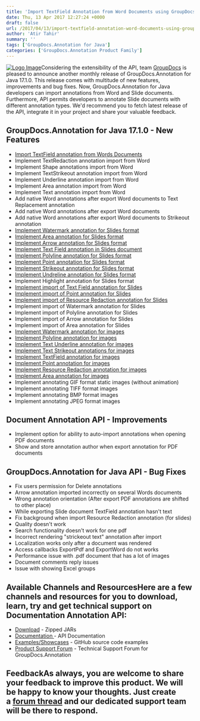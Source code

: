```yaml
---
title: 'Import TextField Annotation from Word Documents using GroupDocs.Annotation for Java 17.1.0'
date: Thu, 13 Apr 2017 12:27:24 +0000
draft: false
url: /2017/04/13/import-textfield-annotation-word-documents-using-groupdocs.annotation-java-17.1.0/
author: 'Atir Tahir'
summary: ''
tags: ['GroupDocs.Annotation for Java']
categories: ['GroupDocs.Annotation Product Family']
---
```


[![Logo Image](https://blog.groupdocs.com/wp-content/uploads/sites/4/2016/12/groupdocs-annotation-java.png)](http://www.groupdocs.com/products/annotation/java)Considering the extensibility of the API, team [GroupDocs](https://www.groupdocs.com/) is pleased to announce another monthly release of GroupDocs.Annotation for Java 17.1.0. This release comes with multitude of new features, improvements and bug fixes. Now, GroupDocs.Annotation for Java developers can import annotations from Word and Slide documents. Furthermore, API permits developers to annotate Slide documents with different annotation types. We'd recommend you to fetch latest release of the API, integrate it in your project and share your valuable feedback.

## GroupDocs.Annotation for Java 17.1.0 - New Features

*   [Import TextField annotation from Words Documents](https://docs.groupdocs.com/annotation/java)
*   Implement TextRedaction annotation import from Word
*   Implement Shape annotations import from Word
*   Implement TextStrikeout annotation import from Word
*   Implement Underline annotation import from Word
*   Implement Area annotation import from Word
*   Implement Text annotation import from Word
*   Add native Word annotations after export Word documents to Text Replacement annotation
*   Add native Word annotations after export Word documents
*   Add native Word annotations after export Word documents to Strikeout annotation
*   [Implement Watermark annotation for Slides format](https://docs.groupdocs.com/annotation/java)
*   [Implement Area annotation for Slides format](https://docs.groupdocs.com/annotation/java)
*   [Implement Arrow annotation for Slides format](https://docs.groupdocs.com/annotation/java)
*   [Implement Text Field annotation in Slides document](https://docs.groupdocs.com/annotation/java)
*   [Implement Polyline annotation for Slides format](https://docs.groupdocs.com/annotation/java)
*   [Implement Point annotation for Slides format](https://docs.groupdocs.com/annotation/java)
*   [Implement Strikeout annotation for Slides format](https://docs.groupdocs.com/annotation/java)
*   [Implement Undreline annotation for Slides format](https://docs.groupdocs.com/annotation/java)
*   Implement Highlight annotation for Slides format
*   [Implement import of Text Field annotation for Slides](https://docs.groupdocs.com/annotation/java)
*   [Implement import of Point annotation for Slides](https://docs.groupdocs.com/annotation/java)
*   [Implement import of Resource Redaction annotation for Slides](https://docs.groupdocs.com/annotation/java)
*   Implement import of Watermark annotation for Slides
*   Implement import of Polyline annotation for Slides
*   Implement import of Arrow annotation for Slides
*   Implement import of Area annotation for Slides
*   [Implement Watermark annotation for images](https://docs.groupdocs.com/annotation/java)
*   [Implement Polyline annotation for images](https://docs.groupdocs.com/annotation/java)
*   [Implement Text Underline annotation for images](https://docs.groupdocs.com/annotation/java)
*   [Implement Text Strikeout annotations for images](https://docs.groupdocs.com/annotation/java)
*   [Implement TextField annotation for images](https://docs.groupdocs.com/annotation/java)
*   [Implement Point annotation for images](https://docs.groupdocs.com/annotation/java)
*   [Implement Resource Redaction annotation for images](https://docs.groupdocs.com/annotation/java)
*   [Implement Area annotation for images](https://docs.groupdocs.com/annotation/java)
*   Implement annotating GIF format static images (without animation)
*   Implement annotating TIFF format images
*   Implement annotating BMP format images
*   Implement annotating JPEG format images

## Document Annotation API - Improvements

*   Implement option for ability to auto-import annotations when opening PDF documents
*   Show and store annotation author when export annotation for PDF documents

## GroupDocs.Annotation for Java API - Bug Fixes

*   Fix users permission for Delete annotations
*   Arrow annotation imported incorrectly on several Words documents
*   Wrong annotation orientation (After export PDF annotations are shifted to other place)
*   While exporting Slide document TextField annotation hasn't text
*   Fix background when import Resource Redaction annotation (for slides)
*   Quality doesn't work
*   Search functionality doesn't work for one pdf
*   Incorrect rendering "strickeout text" annotation after import
*   Localization works only after a document was rendered
*   Access callbacks ExportPdf and ExportWord do not works
*   Performance issue with .pdf document that has a lot of images
*   Document comments reply issues
*   Issue with showing Excel groups

## Available Channels and ResourcesHere are a few channels and resources for you to download, learn, try and get technical support on **Documentation Annotation API**:

*   [Download](http://www.groupdocs.com/downloads/annotation/java) - Zipped JARs
*   [Documentation ](https://docs.groupdocs.com/display/annotationjava/Home)\- API Documentation
*   [Examples/Showcases](https://github.com/groupdocs-annotation/GroupDocs.Annotation-for-java "examples,showcases") - GitHub source code examples
*   [Product Support Forum](http://groupdocs.com/Community/forums/groupdocs.annotation-product-family/5/showforum.aspx "Support forum") - Technical Support Forum for GroupDocs.Annotation

## FeedbackAs always, you are welcome to share your feedback to improve this product. We will be happy to know your thoughts. Just create a [forum thread](http://groupdocs.com/Community/forums/groupdocs.annotation-product-family/5/showforum.aspx) and our dedicated support team will be there to respond.





